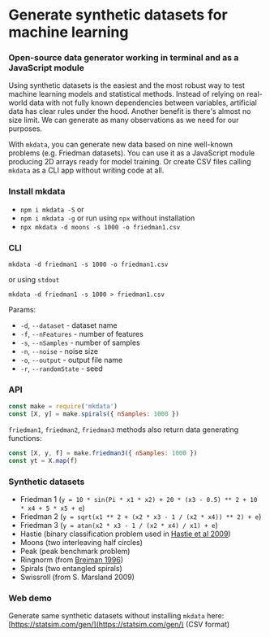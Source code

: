# Generate synthetic datasets for machine learning

### Open-source data generator working in terminal and as a JavaScript module

Using synthetic datasets is the easiest and the most robust way to test machine learning models and statistical methods. Instead of relying on real-world data with not fully known dependencies between variables, artificial data has clear rules under the hood. Another benefit is there's almost no size limit. We can generate as many observations as we need for our purposes. 

With `mkdata`, you can generate new data based on nine well-known problems (e.g. Friedman datasets). You can use it as a JavaScript module producing 2D arrays ready for model training. Or create CSV files calling `mkdata` as a CLI app without writing code at all.

### Install mkdata
- `npm i mkdata -S` or
- `npm i mkdata -g` or run using `npx` without installation
- `npx mkdata -d moons -s 1000 -o friedman1.csv`

### CLI
```
mkdata -d friedman1 -s 1000 -o friedman1.csv
```
or using `stdout`
```
mkdata -d friedman1 -s 1000 > friedman1.csv
```

Params:
- `-d`, `--dataset` - dataset name
- `-f`, `--nFeatures` - number of features
- `-s`, `--nSamples` - number of samples
- `-n`, `--noise` - noise size
- `-o`, `--output` - output file name
- `-r`, `--randomState` - seed

### API
```javascript
const make = require('mkdata')
const [X, y] = make.spirals({ nSamples: 1000 })
```

`friedman1`, `friedman2`, `friedman3` methods also return data generating functions:
```javascript
const [X, y, f] = make.friedman3({ nSamples: 1000 })
const yt = X.map(f)
```

### Synthetic datasets
- Friedman 1 (`y = 10 * sin(Pi * x1 * x2) + 20 * (x3 - 0.5) ** 2 + 10 * x4 + 5 * x5 + e`)
- Friedman 2 (`y = sqrt(x1 ** 2 + (x2 * x3 - 1 / (x2 * x4)) ** 2) + e`)
- Friedman 3 (`y = atan(x2 * x3 - 1 / (x2 * x4) / x1) + e`)
- Hastie (binary classification problem used in [Hastie et al 2009](https://web.stanford.edu/~hastie/Papers/ESLII.pdf))
- Moons (two interleaving half circles)
- Peak (peak benchmark problem)
- Ringnorm (from [Breiman 1996](http://docs.salford-systems.com/BIAS_VARIANCE_ARCING.pdf))
- Spirals (two entangled spirals)
- Swissroll (from S. Marsland 2009)

### Web demo
Generate same synthetic datasets without installing `mkdata` here: [https://statsim.com/gen/](https://statsim.com/gen/) (CSV format)
